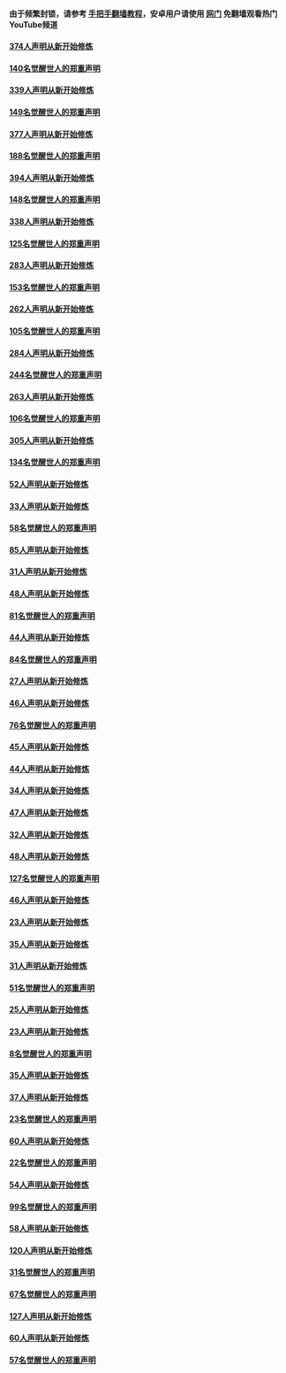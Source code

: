 #### 由于频繁封锁，请参考 [手把手翻墙教程](https://github.com/gfw-breaker/guides/wiki/)，安卓用户请使用 [网门](https://github.com/gfw-breaker/nogfw/blob/master/dl.md?t=05232100) 免翻墙观看热门YouTube频道 

#### [374人声明从新开始修炼](../pages/91/425811.md?t=05232100) 

#### [140名觉醒世人的郑重声明](../pages/91/425810.md?t=05232100) 

#### [339人声明从新开始修炼](../pages/91/425690.md?t=05232100) 

#### [149名觉醒世人的郑重声明](../pages/91/425689.md?t=05232100) 

#### [377人声明从新开始修炼](../pages/91/424867.md?t=05232100) 

#### [188名觉醒世人的郑重声明](../pages/91/424866.md?t=05232100) 

#### [394人声明从新开始修炼](../pages/91/423914.md?t=05232100) 

#### [148名觉醒世人的郑重声明](../pages/91/423913.md?t=05232100) 

#### [338人声明从新开始修炼](../pages/91/423540.md?t=05232100) 

#### [125名觉醒世人的郑重声明](../pages/91/423539.md?t=05232100) 

#### [283人声明从新开始修炼](../pages/91/423296.md?t=05232100) 

#### [153名觉醒世人的郑重声明](../pages/91/423295.md?t=05232100) 

#### [262人声明从新开始修炼](../pages/91/423004.md?t=05232100) 

#### [105名觉醒世人的郑重声明](../pages/91/423003.md?t=05232100) 

#### [284人声明从新开始修炼](../pages/91/422707.md?t=05232100) 

#### [244名觉醒世人的郑重声明](../pages/91/422706.md?t=05232100) 

#### [263人声明从新开始修炼](../pages/91/422553.md?t=05232100) 

#### [106名觉醒世人的郑重声明](../pages/91/422552.md?t=05232100) 

#### [305人声明从新开始修炼](../pages/91/422153.md?t=05232100) 

#### [134名觉醒世人的郑重声明](../pages/91/422152.md?t=05232100) 

#### [52人声明从新开始修炼](../pages/91/421846.md?t=05232100) 

#### [33人声明从新开始修炼](../pages/91/421804.md?t=05232100) 

#### [58名觉醒世人的郑重声明](../pages/91/421845.md?t=05232100) 

#### [85人声明从新开始修炼](../pages/91/421769.md?t=05232100) 

#### [31人声明从新开始修炼](../pages/91/421763.md?t=05232100) 

#### [48人声明从新开始修炼](../pages/91/421605.md?t=05232100) 

#### [81名觉醒世人的郑重声明](../pages/91/421656.md?t=05232100) 

#### [44人声明从新开始修炼](../pages/91/421544.md?t=05232100) 

#### [84名觉醒世人的郑重声明](../pages/91/421543.md?t=05232100) 

#### [27人声明从新开始修炼](../pages/91/421465.md?t=05232100) 

#### [46人声明从新开始修炼](../pages/91/421454.md?t=05232100) 

#### [76名觉醒世人的郑重声明](../pages/91/421453.md?t=05232100) 

#### [45人声明从新开始修炼](../pages/91/421452.md?t=05232100) 

#### [44人声明从新开始修炼](../pages/91/421422.md?t=05232100) 

#### [34人声明从新开始修炼](../pages/91/421322.md?t=05232100) 

#### [47人声明从新开始修炼](../pages/91/421264.md?t=05232100) 

#### [32人声明从新开始修炼](../pages/91/421225.md?t=05232100) 

#### [48人声明从新开始修炼](../pages/91/421202.md?t=05232100) 

#### [127名觉醒世人的郑重声明](../pages/91/421224.md?t=05232100) 

#### [46人声明从新开始修炼](../pages/91/421203.md?t=05232100) 

#### [23人声明从新开始修炼](../pages/91/421138.md?t=05232100) 

#### [35人声明从新开始修炼](../pages/91/421122.md?t=05232100) 

#### [31人声明从新开始修炼](../pages/91/421081.md?t=05232100) 

#### [51名觉醒世人的郑重声明](../pages/91/421080.md?t=05232100) 

#### [25人声明从新开始修炼](../pages/91/421020.md?t=05232100) 

#### [23人声明从新开始修炼](../pages/91/420884.md?t=05232100) 

#### [8名觉醒世人的郑重声明](../pages/91/420883.md?t=05232100) 

#### [35人声明从新开始修炼](../pages/91/420809.md?t=05232100) 

#### [37人声明从新开始修炼](../pages/91/420766.md?t=05232100) 

#### [23名觉醒世人的郑重声明](../pages/91/420765.md?t=05232100) 

#### [60人声明从新开始修炼](../pages/91/420727.md?t=05232100) 

#### [22名觉醒世人的郑重声明](../pages/91/420726.md?t=05232100) 

#### [54人声明从新开始修炼](../pages/91/420529.md?t=05232100) 

#### [99名觉醒世人的郑重声明](../pages/91/420528.md?t=05232100) 

#### [58人声明从新开始修炼](../pages/91/420198.md?t=05232100) 

#### [120人声明从新开始修炼](../pages/91/420141.md?t=05232100) 

#### [31名觉醒世人的郑重声明](../pages/91/420197.md?t=05232100) 

#### [67名觉醒世人的郑重声明](../pages/91/420140.md?t=05232100) 

#### [127人声明从新开始修炼](../pages/91/420082.md?t=05232100) 

#### [60人声明从新开始修炼](../pages/91/420081.md?t=05232100) 

#### [57名觉醒世人的郑重声明](../pages/91/420080.md?t=05232100) 

